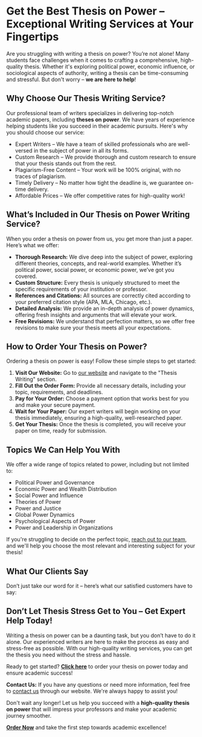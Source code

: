 # Get the Best Thesis on Power – Exceptional Writing Services at Your Fingertips

Are you struggling with writing a thesis on power? You’re not alone! Many students face challenges when it comes to crafting a comprehensive, high-quality thesis. Whether it's exploring political power, economic influence, or sociological aspects of authority, writing a thesis can be time-consuming and stressful. But don't worry – **we are here to help**!

## Why Choose Our Thesis Writing Service?

Our professional team of writers specializes in delivering top-notch academic papers, including **theses on power**. We have years of experience helping students like you succeed in their academic pursuits. Here's why you should choose our service:

- Expert Writers – We have a team of skilled professionals who are well-versed in the subject of power in all its forms.
- Custom Research – We provide thorough and custom research to ensure that your thesis stands out from the rest.
- Plagiarism-Free Content – Your work will be 100% original, with no traces of plagiarism.
- Timely Delivery – No matter how tight the deadline is, we guarantee on-time delivery.
- Affordable Prices – We offer competitive rates for high-quality work!

## What’s Included in Our Thesis on Power Writing Service?

When you order a thesis on power from us, you get more than just a paper. Here’s what we offer:

- **Thorough Research:** We dive deep into the subject of power, exploring different theories, concepts, and real-world examples. Whether it’s political power, social power, or economic power, we’ve got you covered.
- **Custom Structure:** Every thesis is uniquely structured to meet the specific requirements of your institution or professor.
- **References and Citations:** All sources are correctly cited according to your preferred citation style (APA, MLA, Chicago, etc.).
- **Detailed Analysis:** We provide an in-depth analysis of power dynamics, offering fresh insights and arguments that will elevate your work.
- **Free Revisions:** We understand that perfection matters, so we offer free revisions to make sure your thesis meets all your expectations.

## How to Order Your Thesis on Power?

Ordering a thesis on power is easy! Follow these simple steps to get started:

1. **Visit Our Website:** Go to [our website](https://tinyurl.com/topessay?keyword=thesis+on+power) and navigate to the "Thesis Writing" section.
2. **Fill Out the Order Form:** Provide all necessary details, including your topic, requirements, and deadlines.
3. **Pay for Your Order:** Choose a payment option that works best for you and make your secure payment.
4. **Wait for Your Paper:** Our expert writers will begin working on your thesis immediately, ensuring a high-quality, well-researched paper.
5. **Get Your Thesis:** Once the thesis is completed, you will receive your paper on time, ready for submission.

## Topics We Can Help You With

We offer a wide range of topics related to power, including but not limited to:

- Political Power and Governance
- Economic Power and Wealth Distribution
- Social Power and Influence
- Theories of Power
- Power and Justice
- Global Power Dynamics
- Psychological Aspects of Power
- Power and Leadership in Organizations

If you're struggling to decide on the perfect topic, [reach out to our team](https://tinyurl.com/topessay?keyword=thesis+on+power), and we'll help you choose the most relevant and interesting subject for your thesis!

## What Our Clients Say

Don’t just take our word for it – here’s what our satisfied customers have to say:

## Don’t Let Thesis Stress Get to You – Get Expert Help Today!

Writing a thesis on power can be a daunting task, but you don’t have to do it alone. Our experienced writers are here to make the process as easy and stress-free as possible. With our high-quality writing services, you can get the thesis you need without the stress and hassle.

Ready to get started? **[Click here](https://tinyurl.com/topessay?keyword=thesis+on+power)** to order your thesis on power today and ensure academic success!

**Contact Us:** If you have any questions or need more information, feel free to [contact us](https://tinyurl.com/topessay?keyword=thesis+on+power) through our website. We're always happy to assist you!

Don't wait any longer! Let us help you succeed with a **high-quality thesis on power** that will impress your professors and make your academic journey smoother.

**[Order Now](https://tinyurl.com/topessay?keyword=thesis+on+power)** and take the first step towards academic excellence!
